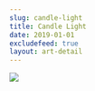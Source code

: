 ```yaml
---
slug: candle-light
title: Candle Light
date: 2019-01-01
excludefeed: true
layout: art-detail
---
```

![](/art/candle-light.webp)
